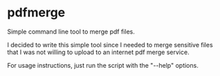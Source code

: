# pdfmerge
Simple command line tool to merge pdf files.

I decided to write this simple tool since I needed to merge sensitive files that I was not willing to upload to an internet pdf merge service. 

For usage instructions, just run the script with the "--help" options.
